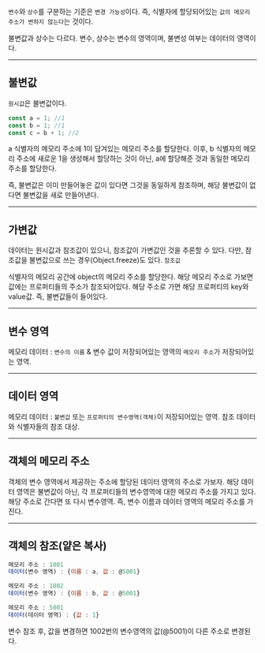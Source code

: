 `변수`와 `상수`를 구분하는 기준은 `변경 가능성`이다. 즉, 식별자에 할당되어있는 `값의 메모리 주소가 변하지 않는다`는 것이다.

불변값과 상수는 다르다.
변수, 상수는 변수의 영역이며,
불변성 여부는 데이터의 영역이다.

---

## 불변값

`원시값`은 불변값이다.

```js
const a = 1; //1
const b = 1; //1
const c = b + 1; //2
```

a 식별자의 메모리 주소에 1이 담겨있는 메모리 주소를 할당한다.
이후, b 식별자의 메모리 주소에 새로운 1을 생성해서 할당하는 것이 아닌, a에 할당해준 것과 동일한 메모리 주소를 할당한다.

즉, 불변값은 이미 만들어놓은 값이 있다면 그것을 동일하게 참조하며,
해당 불변값이 없다면 불변값을 새로 만들어낸다.

---

## 가변값

데이터는 원시값과 참조값이 있으니, 참조값이 가변값인 것을 추론할 수 있다.
다만, 참조값을 불변값으로 쓰는 경우(Object.freeze)도 있다.
`참조값`

식별자의 메모리 공간에 object의 메모리 주소를 할당한다.
해당 메모리 주소로 가보면 값에는 프로퍼티들의 주소가 참조되어있다.
해당 주소로 가면 해당 프로퍼티의 key와 value값. 즉, 불변값들이 들어있다.

---

## 변수 영역

메모리 데이터 : `변수의 이름` & 변수 값이 저장되어있는 영역의 `메모리 주소`가 저장되어있는 영역.

---

## 데이터 영역

메모리 데이터 : `불변값` 또는 `프로퍼티의 변수영역(객체)`이 저장되어있는 영역.
참조 데이터와 식별자들의 참조 대상.

---

## 객체의 메모리 주소

객체의 변수 영역에서 제공하는 주소에 할당된 데이터 영역의 주소로 가보자.
해당 데이터 영역은 불변값이 아닌, 각 프로퍼티들의 변수영역에 대한 메모리 주소를 가지고 있다.
해당 주소로 간다면 또 다시 변수영역. 즉, 변수 이름과 데이터 영역의 메모리 주소를 가진다.

---

## 객체의 참조(얕은 복사)

```js
메모리 주소 : 1001
데이터(변수 영역) : {이름 : a, 값 : @5001}

메모리 주소 : 1002
데이터(변수 영역) : {이름 : b, 값 : @5001}

메모리 주소 : 5001
데이터(데이터 영역) : {값 : 1}
```

변수 참조 후, 값을 변경하면 1002번의 변수영역의 값(@5001)이 다른 주소로 변경된다.
